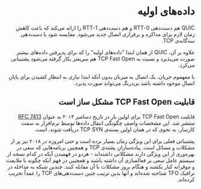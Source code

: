 <div dir="rtl">

# داده‌های اولیه

QUIC هم دست‌دهی 0-RTT و هم دست‌دهی 1-RTT را ارائه می‌کند که باعث کاهش زمان لازم برای مذاکره و برقراری اتصال جدید می‌شود. مقایسه شود با دست‌دهی سه‌گانه‌ی TCP.

علاوه بر آن، QUIC از همان ابتدا ”داده‌های اولیه“ را که برای پذیرفتن داده‌های بیشتر صورت می‌پذیرد و نسبت به TCP Fast Open هم سریعتر بکار گرفته می‌شود پشتیبانی می‌کرد.

با مفهموم جریان، یک اتصال به میزبان بدون آنکه ابتدا نیازی به انتظار کشیدن برای پایانِ اتصالِ موجود داشته باشد بی‌درنگ می‌تواند صورت پذیرد.

## قابلیت TCP Fast Open مشکل ساز است

قابلیت TCP Fast Open برای اولین بار در تاریخ دسامبر ۲۰۱۴ به عنوان [RFC 7413](https://tools.ietf.org/html/rfc7413) منتشر شد. این مشخصات واصفِ چگونگی انتقال داده‌ها توسط نرم‌افزار به سمت کارساز، به نحوی که در همان اولین بسته‌ی TCP SYN دریافت شوند، است.

پشتیبانی فعلی برای این ویژگی زمان بسیار برده است و حتی امروزه در ۲۰۱۸ نیز پر از مشکلات و مسائل است. پیاده‌‌سازانِ پشته‌ی TCP و همچنین برنامه‌هایی که سعی در بهره‌وری از این ویژگی دارند مشکلاتی داشته‌اند - هردو در فهمیدن آنکه در کدام نسخه از سیستم عامل سعی بر فعالسازی آن داشته باشند و همچنین در فهم آنکه چگونه با ملایمت و موقرانه کنار بکشند و هنگام بروز مشکلات با آن مقابله کنند. چندین شبکه به مداخله در ترافیک TFO شناخته شده‌اند و آنها بدین ترتیب چنین دست‌دهی‌های TCP را عمداً تخریب کرده‌اند.
</div>
